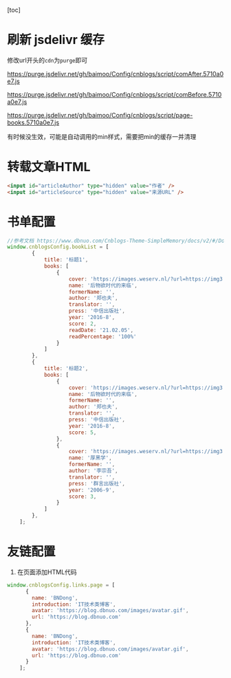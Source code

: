 [toc]

# 刷新 jsdelivr 缓存

修改url开头的`cdn`为`purge`即可

https://purge.jsdelivr.net/gh/baimoo/Config/cnblogs/script/comAfter.5710a0e7.js

https://purge.jsdelivr.net/gh/baimoo/Config/cnblogs/script/comBefore.5710a0e7.js

https://purge.jsdelivr.net/gh/baimoo/Config/cnblogs/script/page-books.5710a0e7.js

有时候没生效，可能是自动调用的min样式，需要把min的缓存一并清理

# 转载文章HTML
```html
<input id="articleAuthor" type="hidden" value="作者" />
<input id="articleSource" type="hidden" value="来源URL" />
```

# 书单配置

```js
//参考文档 https://www.dbnuo.com/Cnblogs-Theme-SimpleMemory/docs/v2/#/Docs/Customization/bookList
window.cnblogsConfig.bookList = [
        {
            title: '标题1',
            books: [
                {
                    cover: 'https://images.weserv.nl/?url=https://img3.doubanio.com/view/subject/l/public/s29934992.jpg',
                    name: '后物欲时代的来临',
                    formerName: '',
                    author: '郑也夫',
                    translator: '',
                    press: '中信出版社',
                    year: '2016-8',
                    score: 2,
                    readDate: '21.02.05',
                    readPercentage: '100%'
                }
            ]
        },
        {
            title: '标题2',
            books: [
                {
                    cover: 'https://images.weserv.nl/?url=https://img3.doubanio.com/view/subject/l/public/s29934992.jpg',
                    name: '后物欲时代的来临',
                    formerName: '',
                    author: '郑也夫',
                    translator: '',
                    press: '中信出版社',
                    year: '2016-8',
                    score: 5,
                },
                {
                    cover: 'https://images.weserv.nl/?url=https://img3.doubanio.com/view/subject/l/public/s2180473.jpg',
                    name: '厚黑学',
                    formerName: '',
                    author: '李宗吾',
                    translator: '',
                    press: '群言出版社',
                    year: '2006-9',
                    score: 3,
                }
            ]
        },
    ];
```
# 友链配置
1. 在页面添加HTML代码
```js
window.cnblogsConfig.links.page = [
      {
        name: 'BNDong',
        introduction: 'IT技术类博客',
        avatar: 'https://blog.dbnuo.com/images/avatar.gif',
        url: 'https://blog.dbnuo.com'
      },
      {
        name: 'BNDong',
        introduction: 'IT技术类博客',
        avatar: 'https://blog.dbnuo.com/images/avatar.gif',
        url: 'https://blog.dbnuo.com'
      }
    ];
```